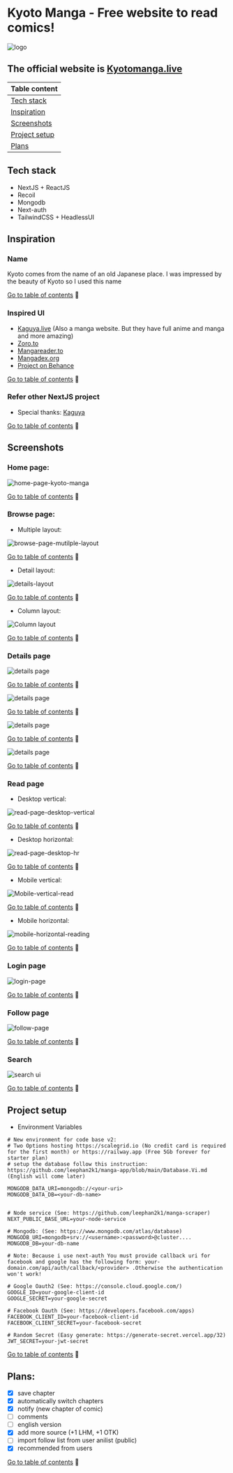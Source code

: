 # Kyoto Manga - Free website to read comics!

![logo](https://res.cloudinary.com/dcykhs0bm/image/upload/v1661507617/personal/torii-gate-japan-svgrepo-com_mocys0.png)

## The official website is [Kyotomanga.live](http://kyotomanga.live/)

| Table content                                                          |
| ---------------------------------------------------------------------- |
| [Tech stack](https://github.com/leephan2k1/manga-app#tech-stack)       |
| [Inspiration](https://github.com/leephan2k1/manga-app#inspiration)     |
| [Screenshots](https://github.com/leephan2k1/manga-app#screenshots)     |
| [Project setup](https://github.com/leephan2k1/manga-app#project-setup) |
| [Plans](https://github.com/leephan2k1/manga-app#plans)                 |

## Tech stack

-   NextJS + ReactJS
-   Recoil
-   Mongodb
-   Next-auth
-   TailwindCSS + HeadlessUI

## Inspiration

### Name

Kyoto comes from the name of an old Japanese place. I was impressed by the beauty of Kyoto so I used this name

[Go to table of contents](https://github.com/leephan2k1/manga-app#the-official-website-is-kyotomangalive) 🔼

### Inspired UI

-   [Kaguya.live](https://kaguya.live/) (Also a manga website. But they have full anime and manga and more amazing)
-   [Zoro.to](https://zoro.to)
-   [Mangareader.to](https://mangareader.to/)
-   [Mangadex.org](https://mangadex.org)
-   [Project on Behance](https://www.behance.net/gallery/127797927/Manga-Reader-Website-design-freelance-project/modules/724762653?fbclid=IwAR0y_RgdUybLajZZMWpnDYUWxf1IHytDsrOSsJheEAopC-wmNVqzISjZatk)

[Go to table of contents](https://github.com/leephan2k1/manga-app#the-official-website-is-kyotomangalive) 🔼

### Refer other NextJS project

-   Special thanks: [Kaguya](https://github.com/hoangvu12/Kaguya)

[Go to table of contents](https://github.com/leephan2k1/manga-app#the-official-website-is-kyotomangalive) 🔼

## Screenshots

### Home page:

![home-page-kyoto-manga](https://res.cloudinary.com/dcykhs0bm/image/upload/v1661507692/personal/screenshot-kyotomanga.live-2022.08.26-16_48_53_t8qgsb.png)

[Go to table of contents](https://github.com/leephan2k1/manga-app#the-official-website-is-kyotomangalive) 🔼

### Browse page:

-   Multiple layout:

![browse-page-mutilple-layout](https://res.cloudinary.com/dcykhs0bm/image/upload/v1661508195/personal/browse-page-2_myve8j.png)

[Go to table of contents](https://github.com/leephan2k1/manga-app#the-official-website-is-kyotomangalive) 🔼

-   Detail layout:

![details-layout](https://i.ibb.co/vsG4MJh/details-layout.png)

[Go to table of contents](https://github.com/leephan2k1/manga-app#the-official-website-is-kyotomangalive) 🔼

-   Column layout:

![Column layout](https://res.cloudinary.com/dcykhs0bm/image/upload/v1661508591/personal/column-layout_mcbxns.png)

[Go to table of contents](https://github.com/leephan2k1/manga-app#the-official-website-is-kyotomangalive) 🔼

### Details page

![details page](https://res.cloudinary.com/dcykhs0bm/image/upload/v1661508784/personal/screencapture-kyotomanga-live-manga-details-yofukashi-no-uta-254221-2022-08-26-17_11_51_iefckg.png)

[Go to table of contents](https://github.com/leephan2k1/manga-app#the-official-website-is-kyotomangalive) 🔼

![details page](https://res.cloudinary.com/dcykhs0bm/image/upload/v1661508863/personal/details-page-2_zdjodi.png)

[Go to table of contents](https://github.com/leephan2k1/manga-app#the-official-website-is-kyotomangalive) 🔼

![details page](https://res.cloudinary.com/dcykhs0bm/image/upload/v1661508781/personal/screencapture-kyotomanga-live-manga-details-yofukashi-no-uta-254221-2022-08-26-17_12_03_sys3jk.png)

[Go to table of contents](https://github.com/leephan2k1/manga-app#the-official-website-is-kyotomangalive) 🔼

![details page](https://res.cloudinary.com/dcykhs0bm/image/upload/v1661508781/personal/screencapture-kyotomanga-live-manga-details-yofukashi-no-uta-254221-2022-08-26-17_12_24_vwofny.png)

[Go to table of contents](https://github.com/leephan2k1/manga-app#the-official-website-is-kyotomangalive) 🔼

### Read page

-   Desktop vertical:

![read-page-desktop-vertical](https://res.cloudinary.com/dcykhs0bm/image/upload/v1661509339/personal/read-page-2_nmgy3n.png)

[Go to table of contents](https://github.com/leephan2k1/manga-app#the-official-website-is-kyotomangalive) 🔼

-   Desktop horizontal:

![read-page-desktop-hr](https://res.cloudinary.com/dcykhs0bm/image/upload/v1661509332/personal/read-page-2-horizontal_hpw2km.png)

[Go to table of contents](https://github.com/leephan2k1/manga-app#the-official-website-is-kyotomangalive) 🔼

-   Mobile vertical:

![Mobile-vertical-read](https://res.cloudinary.com/dcykhs0bm/image/upload/v1661510024/personal/mobile-vertical_qzxlzv.png)

[Go to table of contents](https://github.com/leephan2k1/manga-app#the-official-website-is-kyotomangalive) 🔼

-   Mobile horizontal:

![mobile-horizontal-reading](https://res.cloudinary.com/dcykhs0bm/image/upload/v1661510023/personal/mobile-horizontal_g27acf.png)

[Go to table of contents](https://github.com/leephan2k1/manga-app#the-official-website-is-kyotomangalive) 🔼

### Login page

![login-page](https://res.cloudinary.com/dcykhs0bm/image/upload/v1661510471/personal/login_2_hqyw7y.png)

[Go to table of contents](https://github.com/leephan2k1/manga-app#the-official-website-is-kyotomangalive) 🔼

### Follow page

![follow-page](https://i.ibb.co/0nggHNS/follow-page-2.png)

[Go to table of contents](https://github.com/leephan2k1/manga-app#the-official-website-is-kyotomangalive) 🔼

### Search

![search ui](https://res.cloudinary.com/dcykhs0bm/image/upload/v1661511040/personal/search_vtldhl.png)

[Go to table of contents](https://github.com/leephan2k1/manga-app#the-official-website-is-kyotomangalive) 🔼

## Project setup

-   Environment Variables

```
# New environment for code base v2:
# Two Options hosting https://scalegrid.io (No credit card is required for the first month) or https://railway.app (Free 5Gb forever for starter plan)
# setup the database follow this instruction: https://github.com/leephan2k1/manga-app/blob/main/Database.Vi.md (English will come later)

MONGODB_DATA_URI=mongodb://<your-uri>
MONGODB_DATA_DB=<your-db-name>


# Node service (See: https://github.com/leephan2k1/manga-scraper)
NEXT_PUBLIC_BASE_URL=your-node-service

# Mongodb: (See: https://www.mongodb.com/atlas/database)
MONGODB_URI=mongodb+srv://<username>:<password>@cluster....
MONGODB_DB=your-db-name

# Note: Because i use next-auth You must provide callback uri for facebook and google has the following form: your-domain.com/api/auth/callback/<provider> .Otherwise the authentication won't work!

# Google Oauth2 (See: https://console.cloud.google.com/)
GOOGLE_ID=your-google-client-id
GOOGLE_SECRET=your-google-secret

# Facebook Oauth (See: https://developers.facebook.com/apps)
FACEBOOK_CLIENT_ID=your-facebook-client-id
FACEBOOK_CLIENT_SECRET=your-facebook-secret

# Random Secret (Easy generate: https://generate-secret.vercel.app/32)
JWT_SECRET=your-jwt-secret

```

[Go to table of contents](https://github.com/leephan2k1/manga-app#the-official-website-is-kyotomangalive) 🔼

## Plans:

-   [x] save chapter
-   [x] automatically switch chapters
-   [x] notify (new chapter of comic)
-   [ ] comments
-   [ ] english version
-   [x] add more source (+1 LHM, +1 OTK)
-   [ ] import follow list from user anilist (public)
-   [x] recommended from users

[Go to table of contents](https://github.com/leephan2k1/manga-app#the-official-website-is-kyotomangalive) 🔼
